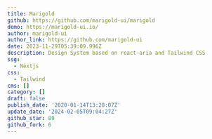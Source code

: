 ```yaml
---
title: Marigold
github: https://github.com/marigold-ui/marigold
demo: https://marigold-ui.io/
author: marigold-ui
author_link: https://github.com/marigold-ui
date: 2023-11-29T05:39:09.996Z
description: Design System based on react-aria and Tailwind CSS
ssg:
  - Nextjs
css:
  - Tailwind
cms: []
category: []
draft: false
publish_date: '2020-01-14T13:28:07Z'
update_date: '2024-02-05T09:04:27Z'
github_star: 89
github_fork: 6
---
```

